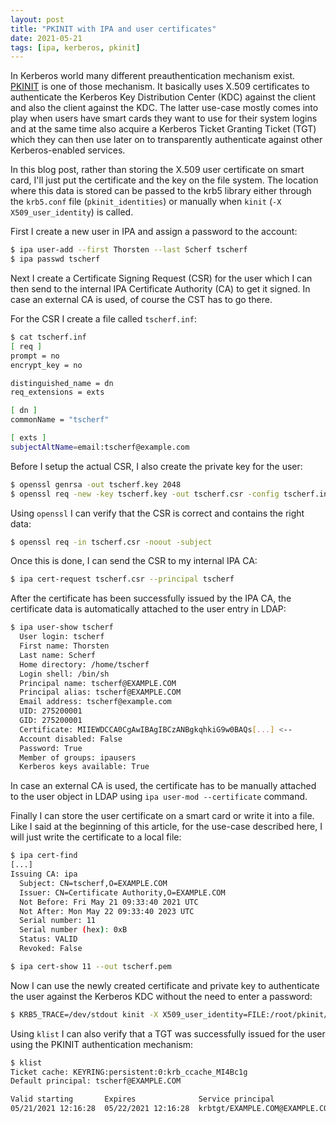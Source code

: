 ```yaml
---
layout: post
title: "PKINIT with IPA and user certificates"
date: 2021-05-21
tags: [ipa, kerberos, pkinit]
---
```


In Kerberos world many different preauthentication mechanism exist.
[PKINIT](https://datatracker.ietf.org/doc/html/rfc4556) is one of those
mechanism. It basically uses X.509 certificates to authenticate the Kerberos
Key Distribution Center (KDC) against the client and also the client against
the KDC. The latter use-case mostly comes into play when users have smart cards
they want to use for their system logins and at the same time also acquire a
Kerberos Ticket Granting Ticket (TGT) which they can then use later on to
transparently authenticate against other Kerberos-enabled services.

In this blog post, rather than storing the X.509 user certificate on smart
card, I'll just put the certificate and the key on the file system. The
location where this data is stored can be passed to the krb5 library either
through the `krb5.conf` file (`pkinit_identities`) or manually when `kinit`
(`-X X509_user_identity`) is called.

First I create a new user in IPA and assign a password to the account:

```bash
$ ipa user-add --first Thorsten --last Scherf tscherf
$ ipa passwd tscherf
```

Next I create a Certificate Signing Request (CSR) for the user which I can
then send to the internal IPA Certificate Authority (CA) to get it signed. In
case an external CA is used, of course the CST has to go there.

For the CSR I create a file called `tscherf.inf`:

```bash
$ cat tscherf.inf
[ req ]
prompt = no
encrypt_key = no

distinguished_name = dn
req_extensions = exts

[ dn ]
commonName = "tscherf"

[ exts ]
subjectAltName=email:tscherf@example.com
```

Before I setup the actual CSR, I also create the private key for the user:

```bash
$ openssl genrsa -out tscherf.key 2048
$ openssl req -new -key tscherf.key -out tscherf.csr -config tscherf.inf
```

Using `openssl` I can verify that the CSR is correct and contains the right
data:

```bash
$ openssl req -in tscherf.csr -noout -subject
```

Once this is done, I can send the CSR to my internal IPA CA:

```bash
$ ipa cert-request tscherf.csr --principal tscherf
```

After the certificate has been successfully issued by the IPA CA, the
certificate data is automatically attached to the user entry in LDAP:

```bash
$ ipa user-show tscherf
  User login: tscherf
  First name: Thorsten
  Last name: Scherf
  Home directory: /home/tscherf
  Login shell: /bin/sh
  Principal name: tscherf@EXAMPLE.COM
  Principal alias: tscherf@EXAMPLE.COM
  Email address: tscherf@example.com
  UID: 275200001
  GID: 275200001
  Certificate: MIIEWDCCA0CgAwIBAgIBCzANBgkqhkiG9w0BAQs[...] <--
  Account disabled: False
  Password: True
  Member of groups: ipausers
  Kerberos keys available: True
```

In case an external CA is used, the certificate has to be manually attached to the
user object in LDAP using `ipa user-mod --certificate` command.

Finally I can store the user certificate on a smart card or write it into a
file. Like I said at the beginning of this article, for the use-case described
here, I will just write the certificate to a local file:

```bash
$ ipa cert-find
[...]
Issuing CA: ipa
  Subject: CN=tscherf,O=EXAMPLE.COM
  Issuer: CN=Certificate Authority,O=EXAMPLE.COM
  Not Before: Fri May 21 09:33:40 2021 UTC
  Not After: Mon May 22 09:33:40 2023 UTC
  Serial number: 11
  Serial number (hex): 0xB
  Status: VALID
  Revoked: False

$ ipa cert-show 11 --out tscherf.pem
```

Now I can use the newly created certificate and private key to authenticate
the user against the Kerberos KDC without the need to enter a password:

```bash
$ KRB5_TRACE=/dev/stdout kinit -X X509_user_identity=FILE:/root/pkinit/tscherf.pem,/root/pkinit/tscherf.key tscherf
```
<script src="https://gist.github.com/tscherf/7623486d72a7dc8a52aea72aff07f29c.js"></script>

Using `klist` I can also verify that a TGT was successfully issued for the
user using the PKINIT authentication mechanism:

```bash
$ klist
Ticket cache: KEYRING:persistent:0:krb_ccache_MI4Bc1g
Default principal: tscherf@EXAMPLE.COM

Valid starting       Expires              Service principal
05/21/2021 12:16:28  05/22/2021 12:16:28  krbtgt/EXAMPLE.COM@EXAMPLE.COM
```



